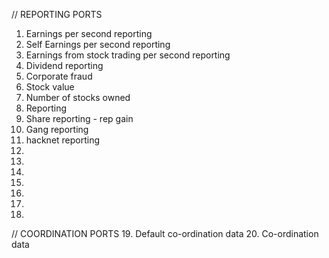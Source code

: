 // REPORTING PORTS
1. Earnings per second reporting
2. Self Earnings per second reporting
3. Earnings from stock trading per second reporting
4. Dividend reporting
5. Corporate fraud
6. Stock value
7. Number of stocks owned
8. Reporting
9. Share reporting - rep gain
10. Gang reporting
11. hacknet reporting
12. 
13. 
14. 
15. 
16. 
17. 
18. 
// COORDINATION PORTS
19. Default co-ordination data
20. Co-ordination data 

